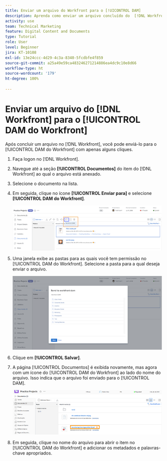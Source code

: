 ```yaml
---
title: Enviar um arquivo do Workfront para o [!UICONTROL DAM]
description: Aprenda como enviar um arquivo concluído do  [!DNL Workfront]  para o [!UICONTROL DAM do Workfront].
activity: use
team: Technical Marketing
feature: Digital Content and Documents
type: Tutorial
role: User
level: Beginner
jira: KT-10108
exl-id: 13e24ccc-4d29-4c3a-8340-5fcdbfe4f859
source-git-commit: a25a49e59ca483246271214886ea4dc9c10e8d66
workflow-type: ht
source-wordcount: '179'
ht-degree: 100%

---
```


# Enviar um arquivo do [!DNL Workfront] para o [!UICONTROL DAM do Workfront]

Após concluir um arquivo no [!DNL Workfront], você pode enviá-lo para o [!UICONTROL DAM do Workfront] com apenas alguns cliques.

1. Faça logon no [!DNL Workfront].
1. Navegue até a seção **[!UICONTROL Documentos]** do item do [!DNL Workfront] ao qual o arquivo está anexado.
1. Selecione o documento na lista.
1. Em seguida, clique no ícone **[!UICONTROL Enviar para]** e selecione **[!UICONTROL DAM do Workfront]**.

   ![Uma imagem do ícone [!UICONTROL Compartilhar com] no [!DNL Workfront]](assets/04-send-to-wrkfront-dam.png)

1. Uma janela exibe as pastas para as quais você tem permissão no [!UICONTROL DAM do Workfront]. Selecione a pasta para a qual deseja enviar o arquivo.

   ![Uma imagem da janela com as pastas para as quais você tem permissão no [!UICONTROL DAM do Workfront]](assets/05-workfront-dam-folders.png)

1. Clique em **[!UICONTROL Salvar]**.
1. A página [!UICONTROL Documentos] é exibida novamente, mas agora com um ícone do [!UICONTROL DAM do Workfront] ao lado do nome do arquivo. Isso indica que o arquivo foi enviado para o [!UICONTROL DAM].

   ![Uma imagem do ícone do [!UICONTROL DAM do Workfront] ao lado do nome do arquivo](assets/06-dam-logo.png)

1. Em seguida, clique no nome do arquivo para abrir o item no [!UICONTROL DAM do Workfront] e adicionar os metadados e palavras-chave apropriados.

